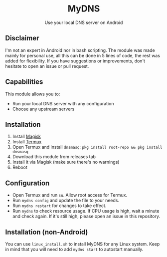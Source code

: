 <h1 align="center">MyDNS</h1>
<p align="center">Use your local DNS server on Android</p>

## Disclaimer
I'm not an expert in Android nor in bash scripting.
The module was made mainly for personal use, all this can be done in 5 lines of code, the rest was added for flexibility.
If you have suggestions or improvements, don't hesitate to open an issue or pull request.

## Capabilities
This module allows you to:
- Run your local DNS server with any configuration
- Choose any upstream servers

## Installation
1. Install [Magisk](https://github.com/topjohnwu/Magisk)
2. Install [Termux](https://f-droid.org/packages/com.termux/)
3. Open Termux and install `dnsmasq`:
`pkg install root-repo && pkg install dnsmasq`
4. Download this module from releases tab
5. Install it via Magisk (make sure there's no warnings)
6. Reboot

## Configuration
- Open Termux and run `su`. Allow root access for Termux.
- Run `mydns config` and update the file to your needs.
- Run `mydns restart` for changes to take effect.
- Run `mydns` to check resource usage. If CPU usage is high, wait a minute and check again. If it's still high, please open an issue in this repository.

## Installation (non-Android)
You can use `linux_install.sh` to install MyDNS for any Linux system.
Keep in mind that you will need to add `mydns start` to autostart manually.
